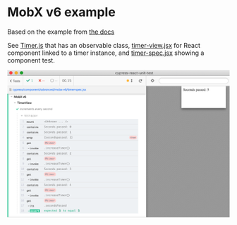 # MobX v6 example

Based on the example from [the docs](https://mobx.js.org/react-integration.html)

See [Timer.js](Timer.js) that has an observable class, [timer-view.jsx](timer-view.jsx) for React component linked to a timer instance, and [timer-spec.jsx](timer-spec.jsx) showing a component test.

![Timer spec](images/timer.png)
